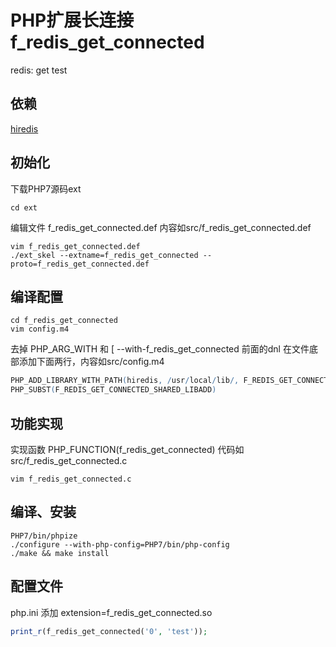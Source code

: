 # PHP扩展长连接 f_redis_get_connected

redis: get test 

## 依赖
[hiredis](https://github.com/redis/hiredis)

## 初始化

下载PHP7源码ext
```shell
cd ext
```

编辑文件 f_redis_get_connected.def 内容如src/f_redis_get_connected.def
```shell
vim f_redis_get_connected.def
./ext_skel --extname=f_redis_get_connected --proto=f_redis_get_connected.def
```

## 编译配置
```shell
cd f_redis_get_connected  
vim config.m4
```
去掉 PHP_ARG_WITH 和 [  --with-f_redis_get_connected 前面的dnl 在文件底部添加下面两行，内容如src/config.m4
```m4
PHP_ADD_LIBRARY_WITH_PATH(hiredis, /usr/local/lib/, F_REDIS_GET_CONNECTED_SHARED_LIBADD)  
PHP_SUBST(F_REDIS_GET_CONNECTED_SHARED_LIBADD)  
```

## 功能实现  
实现函数 PHP_FUNCTION(f_redis_get_connected) 代码如 src/f_redis_get_connected.c  
```
vim f_redis_get_connected.c
```

## 编译、安装

```shell
PHP7/bin/phpize  
./configure --with-php-config=PHP7/bin/php-config  
./make && make install  
```
## 配置文件 
php.ini 添加 extension=f_redis_get_connected.so
```php
print_r(f_redis_get_connected('0', 'test'));
```

